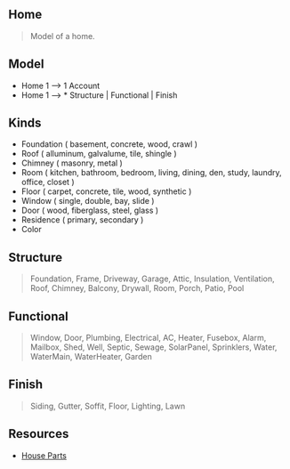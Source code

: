 Home
----
>Model of a home.

Model
-----
* Home 1 --> 1 Account
* Home 1 --> * Structure | Functional | Finish

Kinds
-----
* Foundation ( basement, concrete, wood, crawl )
* Roof ( alluminum, galvalume, tile, shingle )
* Chimney ( masonry, metal )
* Room ( kitchen, bathroom, bedroom, living, dining, den, study, laundry, office, closet )
* Floor ( carpet, concrete, tile, wood, synthetic )
* Window ( single, double, bay, slide )
* Door ( wood, fiberglass, steel, glass )
* Residence ( primary, secondary )
* Color

Structure
---------
>Foundation, Frame, Driveway, Garage, Attic, Insulation, Ventilation, Roof, Chimney, Balcony, Drywall,
>Room, Porch, Patio, Pool

Functional
----------
>Window, Door, Plumbing, Electrical, AC, Heater, Fusebox, Alarm, Mailbox, Shed, Well, Septic, Sewage,
>SolarPanel, Sprinklers, Water, WaterMain, WaterHeater, Garden

Finish
------
>Siding, Gutter, Soffit, Floor, Lighting, Lawn

Resources
---------
* [House Parts](https://www.hippo.com/learn-center/parts-of-a-house)